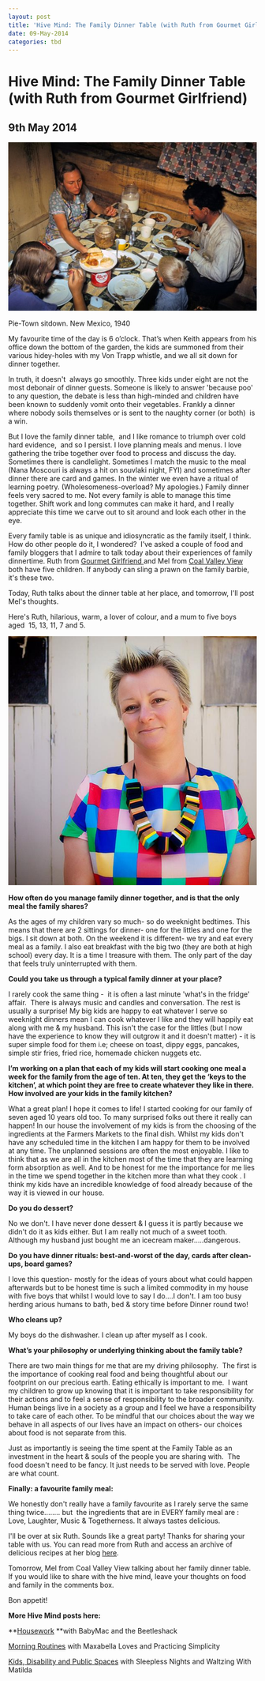 ```yaml
---
layout: post
title: 'Hive Mind: The Family Dinner Table (with Ruth from Gourmet Girlfriend)'
date: 09-May-2014
categories: tbd
---
```


# Hive Mind: The Family Dinner Table (with Ruth from Gourmet Girlfriend)

## 9th May 2014

<img class="photo-horiz" src="/images/2014/05/1a34105u_1_0.preview.jpg" />

<p <a href="http://www.shorpy.com/node/110">Pie-Town sitdown. New Mexico,   1940</a></p>

My favourite time of the day is 6 o’clock. That’s when Keith appears from his office down the bottom of the garden, the kids are summoned from their various hidey-holes with my Von Trapp whistle, and we all sit down for dinner together.

In truth, it doesn't  always go smoothly. Three kids under eight are not the most debonair of dinner guests. Someone is likely to answer 'because poo' to any question, the debate is less than high-minded and children have been known to suddenly vomit onto their vegetables. Frankly a dinner where nobody soils themselves or is sent to the naughty corner (or both)  is a win.

But I love the family dinner table,  and I like romance to triumph over cold hard evidence,  and so I persist. I love planning meals and menus. I love gathering the tribe together over food to process and discuss the day. Sometimes there is candlelight. Sometimes I match the music to the meal (Nana Moscouri is always a hit on souvlaki night, FYI) and sometimes after dinner there are card and games. In the winter we even have a ritual of learning poetry. (Wholesomeness-overload? My apologies.) Family dinner feels very sacred to me. Not every family is able to manage this time together. Shift work and long commutes can make it hard, and I really appreciate this time we carve out to sit around and look each other in the eye.

Every family table is as unique and idiosyncratic as the family itself, I think. How do other people do it, I wondered?  I’ve asked a couple of food and family bloggers that I admire to talk today about their experiences of family dinnertime. Ruth from <a href="http://gourmetgirl-friend.blogspot.com.au/">Gourmet Girlfriend </a>and Mel from <a href="http://coalvalleyview.blogspot.com.au/">Coal Valley View</a> both have five children. If anybody can sling a prawn on the family barbie, it's these two.

Today, Ruth talks about the dinner table at her place, and tomorrow, I'll post Mel's thoughts.

Here's Ruth, hilarious, warm, a lover of colour, and a mum to five boys aged  15, 13, 11, 7 and 5.

<img class="photo-horiz" src="/images/2014/05/10002921_10152287857468529_500485440_n.jpg" />

**How often do you manage family dinner together, and is that the only meal the family shares?**

As the ages of my children vary so much- so do weeknight bedtimes. This means that there are 2 sittings for dinner- one for the littles and one for the bigs. I sit down at both. On the weekend it is different- we try and eat every meal as a family. I also eat breakfast with the big two (they are both at high school) every day. It is a time I treasure with them. The only part of the day that feels truly uninterrupted with them.

**Could you take us through a typical family dinner at your place?**

I rarely cook the same thing -  it is often a last minute 'what's in the fridge' affair.  There is always music and candles and conversation. The rest is usually a surprise! My big kids are happy to eat whatever I serve so weeknight dinners mean I can cook whatever I like and they will happily eat along with me &amp; my husband. This isn't the case for the littles (but I now have the experience to know they will outgrow it and it doesn't matter) - it is super simple food for them i.e; cheese on toast, dippy eggs, pancakes, simple stir fries, fried rice, homemade chicken nuggets etc.

**I’m working on a plan that each of my kids will start cooking one meal a week for the family from the age of ten. At ten, they get the ‘keys to the kitchen’, at which point they are free to create whatever they like in there. How involved are your kids in the family kitchen?**

What a great plan! I hope it comes to life! I started cooking for our family of seven aged 10 years old too. To many surprised folks out there it really can happen! In our house the involvement of my kids is from the choosing of the ingredients at the Farmers Markets to the final dish. Whilst my kids don't have any scheduled time in the kitchen I am happy for them to be involved at any time. The unplanned sessions are often the most enjoyable. I like to think that as we are all in the kitchen most of the time that they are learning form absorption as well. And to be honest for me the importance for me lies in the time we spend together in the kitchen more than what they cook . I think my kids have an incredible knowledge of food already because of the way it is viewed in our house.

**Do you do dessert?**

No we don't. I have never done dessert &amp; I guess it is partly because we didn't do it as kids either. But I am really not much of a sweet tooth. Although my husband just bought me an icecream maker.....dangerous.

**Do you have dinner rituals: best-and-worst of the day, cards after clean-ups, board games?**

I love this question- mostly for the ideas of yours about what could happen afterwards but to be honest time is such a limited commodity in my house with five boys that whilst I would love to say I do....I don't. I am too busy herding arious humans to bath, bed &amp; story time before Dinner round two!

**Who cleans up?**

My boys do the dishwasher. I clean up after myself as I cook.

**What’s your philosophy or underlying thinking about the family table?**

There are two main things for me that are my driving philosophy.  The first is the importance of cooking real food and being thoughtful about our footprint on our precious earth. Eating ethically is important to me.  I want my children to grow up knowing that it is important to take responsibility for their actions and to feel a sense of responsibility to the broader community. Human beings live in a society as a group and I feel we have a responsibility to take care of each other. To be mindful that our choices about the way we behave in all aspects of our lives have an impact on others- our choices about food is not separate from this.

Just as importantly is seeing the time spent at the Family Table as an investment in the heart &amp; souls of the people you are sharing with.  The food doesn't need to be fancy. It just needs to be served with love. People are what count.

**Finally: a favourite family meal:**

We honestly don't really have a family favourite as I rarely serve the same thing twice........ but  the ingredients that are in EVERY family meal are : Love, Laughter, Music &amp; Togetherness. It always tastes delicious.

I'll be over at six Ruth. Sounds like a great party! Thanks for sharing your table with us. You can read more from Ruth and access an archive of delicious recipes at her blog <a href="http://gourmetgirl-friend.blogspot.com.au/">here</a>.

Tomorrow, Mel from Coal Valley View talking about her family dinner table. If you would like to share with the hive mind, leave your thoughts on food and family in the comments box.

Bon appetit!

**More Hive Mind posts here:**

**<a href="http://mogantosh.com/hive-mind-housework/">Housework</a> **with BabyMac and the Beetleshack

<a href="http://mogantosh.com/?p=328">Morning Routines</a> with Maxabella Loves and Practicing Simplicity

<a href="http://mogantosh.com/hive-mind-kids-disability-and-public-spaces/">Kids, Disability and Public Spaces</a> with Sleepless Nights and Waltzing With Matilda
